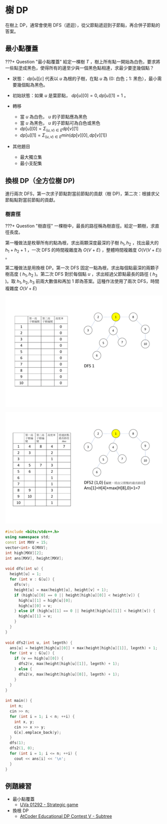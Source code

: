 # 樹 DP

在樹上 DP，通常會使用 DFS（遞迴），從父節點遞迴到子節點，再合併子節點的答案。

## 最小點覆蓋

???+ Question "最小點覆蓋"
    給定一棵樹 $T$ ，樹上所有點一開始為白色，要求將一些點塗成黑色，使得所有的邊至少與一個黑色點相連，求最少要塗幾個點？

- 狀態： $dp[u][c]$ 代表以 $u$ 為根的子樹，在點 $u$ 為 (0: 白色；1: 黑色），最小需要幾個點為黑色。

- 初始狀態：如果 $u$ 是葉節點， $dp[u][0]=0,dp[u][1]=1$ 。

-   轉移
    - 當 $u$ 為白色， $u$ 的子節點應為黑色
    - 當 $u$ 為黑色， $u$ 的子節點可為白色或黑色
    -  $dp[u][0]=\Sigma_{(u,v)\in E}dp[v][1]$ 
    -  $dp[u][1]=\Sigma_{(u,v)\in E}min(dp[v][0],dp[v][1])$ 

-   其他題目
    - 最大獨立集
    - 最小支配集

## 換根 DP（全方位樹 DP)

進行兩次 DFS，第一次求子節點對當前節點的貢獻（樹 DP)，第二次：根據求父節點點對當前節點的貢獻。

### 樹直徑

???+ Question "樹直徑"
    一棵樹中，最長的路徑稱為樹直徑。給定一顆樹，求直徑長度。

第一種做法是枚舉所有的點為根，求出兩顆深度最深的子樹 $h_1,h_2$ ，找出最大的 $h_1+h_2+1$ ，一次 DFS 的時間複雜度為 $O(V+E)$ ，整體時間複雜度 $O(V(V+E))$ 。

第二種做法是用換根 DP。第一次 DFS 固定一點為根，求出每個點最深的兩顆子樹高度 ( $h_1,h_2$ )。第二次 DFS 對於每個點 $u$ ，求出經過父節點最長的路徑 ( $h_3$ )。取 $h_1,h_2,h_3$ 前兩大數值和再加 $1$ 即為答案。這種作法使用了兩次 DFS，時間複雜度 $O(V+E)$ 

![](images/treeDiameter1.gif)

![](images/treeDiameter2.gif)

```cpp
#include <bits/stdc++.h>
using namespace std;
const int MXV = 15;
vector<int> G[MXV];
int high[MXV][2];
int ans[MXV], height[MXV];

void dfs(int u) {
  height[u] = 1;
  for (int v : G[u]) {
    dfs(v);
    height[u] = max(height[u], height[v] + 1);
    if (high[u][0] == 0 || height[high[u][0]] < height[v]) {
      high[u][1] = high[u][0];
      high[u][0] = v;
    } else if (high[u][1] == 0 || height[high[u][1]] < height[v]) {
      high[u][1] = v;
    }
  }
}

void dfs2(int u, int legnth) {
  ans[u] = height[high[u][0]] + max(height[high[u][1]], legnth) + 1;
  for (int v : G[u]) {
    if (v == high[u][0]) {
      dfs2(v, max(height[high[u][1]], legnth) + 1);
    } else {
      dfs2(v, max(height[high[u][0]], legnth) + 1);
    }
  }
}

int main() {
  int n;
  cin >> n;
  for (int i = 1; i < n; ++i) {
    int x, y;
    cin >> x >> y;
    G[x].emplace_back(y);
  }
  dfs(1);
  dfs2(1, 0);
  for (int i = 1; i <= n; ++i) {
    cout << ans[i] << '\n';
  }
}
```

## 例題練習

-   最小點覆蓋
    -  [UVa 01292 - Strategic game](http://uva.onlinejudge.org/external/12/1292.pdf) 
-   換根 DP
    -  [AtCoder Educational DP Contest V - Subtree](https://atcoder.jp/contests/dp/tasks/dp_v) 
